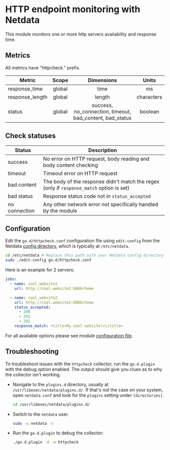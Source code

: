<!--
title: "HTTP endpoint monitoring with Netdata"
description: "Monitor the health and performance of any HTTP endpoint with zero configuration, per-second metric granularity, and interactive visualizations."
custom_edit_url: "https://github.com/netdata/go.d.plugin/edit/master/modules/httpcheck/README.md"
sidebar_label: "HTTP endpoints"
learn_status: "Published"
learn_topic_type: "References"
learn_rel_path: "Collectors References/Remotes"
-->

# HTTP endpoint monitoring with Netdata

This module monitors one or more http servers availability and response time.

## Metrics

All metrics have "httpcheck." prefix.

| Metric          | Scope  |                        Dimensions                        |   Units    |
|-----------------|:------:|:--------------------------------------------------------:|:----------:|
| response_time   | global |                           time                           |     ms     |
| response_length | global |                          length                          | characters |
| status          | global | success, no_connection, timeout, bad_content, bad_status |  boolean   |

## Check statuses

| Status        | Description                                                                              |
|---------------|------------------------------------------------------------------------------------------|
| success       | No error on HTTP request, body reading and body content checking                         |
| timeout       | Timeout error on HTTP request                                                            |
| bad content   | The body of the response didn't match the regex (only if `response_match` option is set) |
| bad status    | Response status code not in `status_accepted`                                            |
| no connection | Any other network error not specifically handled by the module                           |

## Configuration

Edit the `go.d/httpcheck.conf` configuration file using `edit-config` from the
Netdata [config directory](https://learn.netdata.cloud/docs/configure/nodes), which is typically at `/etc/netdata`.

```bash
cd /etc/netdata # Replace this path with your Netdata config directory
sudo ./edit-config go.d/httpcheck.conf
```

Here is an example for 2 servers:

```yaml
jobs:
  - name: cool_website1
    url: http://cool.website1:8080/home

  - name: cool_website2
    url: http://cool.website2:8080/home
    status_accepted:
      - 200
      - 201
      - 202
    response_match: <title>My cool website!<\/title>
```

For all available options please see
module [configuration file](https://github.com/netdata/go.d.plugin/blob/master/config/go.d/httpcheck.conf).

## Troubleshooting

To troubleshoot issues with the `httpcheck` collector, run the `go.d.plugin` with the debug option enabled. The output
should give you clues as to why the collector isn't working.

- Navigate to the `plugins.d` directory, usually at `/usr/libexec/netdata/plugins.d/`. If that's not the case on
  your system, open `netdata.conf` and look for the `plugins` setting under `[directories]`.

  ```bash
  cd /usr/libexec/netdata/plugins.d/
  ```

- Switch to the `netdata` user.

  ```bash
  sudo -u netdata -s
  ```

- Run the `go.d.plugin` to debug the collector:

  ```bash
  ./go.d.plugin -d -m httpcheck
  ```

